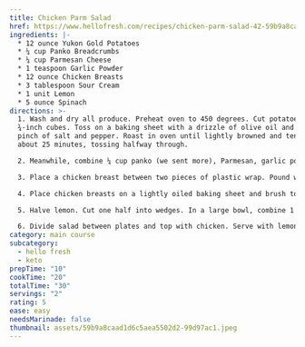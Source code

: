 ```yaml
---
title: Chicken Parm Salad
href: https://www.hellofresh.com/recipes/chicken-parm-salad-42-59b9a8caad1d6c5aea5502d2
ingredients: |-
  * 12 ounce Yukon Gold Potatoes
  * ¼ cup Panko Breadcrumbs
  * ¼ cup Parmesan Cheese
  * 1 teaspoon Garlic Powder
  * 12 ounce Chicken Breasts
  * 3 tablespoon Sour Cream
  * 1 unit Lemon
  * 5 ounce Spinach
directions: >-
  1. Wash and dry all produce. Preheat oven to 450 degrees. Cut potatoes into
  ¾-inch cubes. Toss on a baking sheet with a drizzle of olive oil and a large
  pinch of salt and pepper. Roast in oven until lightly browned and tender,
  about 25 minutes, tossing halfway through.

  2. Meanwhile, combine ¼ cup panko (we sent more), Parmesan, garlic powder, and a pinch of salt and pepper in a small bowl.

  3. Place a chicken breast between two pieces of plastic wrap. Pound with a rolling pin, mallet, or heavy-bottomed pan until ½ inch thick. Season with salt and pepper. Repeat with remaining chicken breast.

  4. Place chicken breasts on a lightly oiled baking sheet and brush tops with 2 TBSP sour cream (we’ll be using more later). Press crust mixture into sour cream. Bake in oven until chicken is cooked through and crust is crispy, 12-15 minutes.

  5. Halve lemon. Cut one half into wedges. In a large bowl, combine 1 TBSP sour cream (you’ll have some left over), a large drizzle of olive oil, a squeeze of lemon juice, and a pinch of salt and pepper. When potatoes are done, add to bowl along with spinach and toss to coat evenly. Season with salt and pepper.

  6. Divide salad between plates and top with chicken. Serve with lemon wedges on the side for squeezing over.
category: main course
subcategory:
  - hello fresh
  - keto
prepTime: "10"
cookTime: "20"
totalTime: "30"
servings: "2"
rating: 5
ease: easy
needsMarinade: false
thumbnail: assets/59b9a8caad1d6c5aea5502d2-99d97ac1.jpeg
---
```

